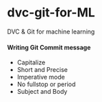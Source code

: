 # dvc-git-for-ML
DVC &amp; Git for machine learning

#### Writing Git Commit message
+ Capitalize
+ Short and Precise
+ Imperative mode
+ No fullstop or period
+ Subject and Body
